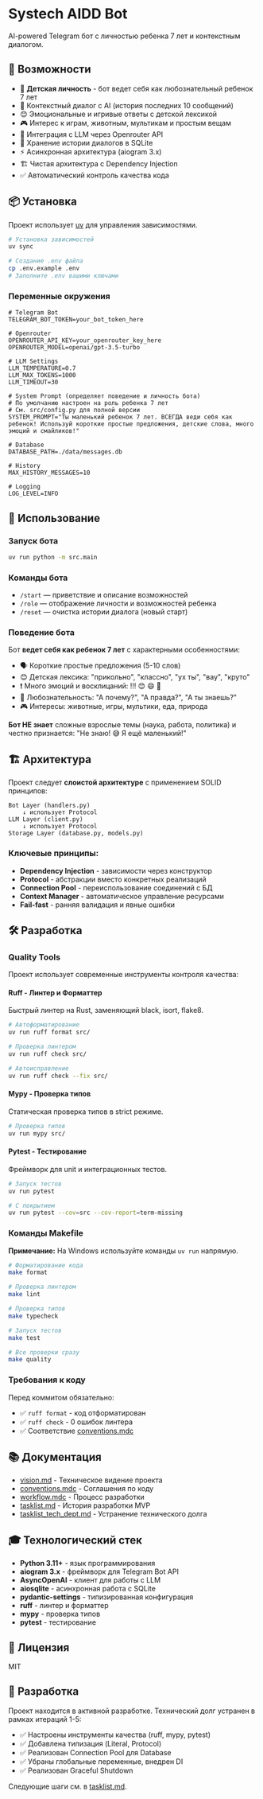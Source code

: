 # Systech AIDD Bot

AI-powered Telegram бот с личностью ребенка 7 лет и контекстным диалогом.

## 🚀 Возможности

- 🧒 **Детская личность** - бот ведет себя как любознательный ребенок 7 лет
- 💬 Контекстный диалог с AI (история последних 10 сообщений)
- 😊 Эмоциональные и игривые ответы с детской лексикой
- 🎮 Интерес к играм, животным, мультикам и простым вещам
- 🤖 Интеграция с LLM через Openrouter API
- 💾 Хранение истории диалогов в SQLite
- ⚡ Асинхронная архитектура (aiogram 3.x)
- 🏗️ Чистая архитектура с Dependency Injection
- ✅ Автоматический контроль качества кода

## 📦 Установка

Проект использует [uv](https://github.com/astral-sh/uv) для управления зависимостями.

```bash
# Установка зависимостей
uv sync

# Создание .env файла
cp .env.example .env
# Заполните .env вашими ключами
```

### Переменные окружения

```env
# Telegram Bot
TELEGRAM_BOT_TOKEN=your_bot_token_here

# Openrouter
OPENROUTER_API_KEY=your_openrouter_key_here
OPENROUTER_MODEL=openai/gpt-3.5-turbo

# LLM Settings
LLM_TEMPERATURE=0.7
LLM_MAX_TOKENS=1000
LLM_TIMEOUT=30

# System Prompt (определяет поведение и личность бота)
# По умолчанию настроен на роль ребенка 7 лет
# См. src/config.py для полной версии
SYSTEM_PROMPT="Ты маленький ребенок 7 лет. ВСЕГДА веди себя как ребенок! Используй короткие простые предложения, детские слова, много эмоций и смайликов!"

# Database
DATABASE_PATH=./data/messages.db

# History
MAX_HISTORY_MESSAGES=10

# Logging
LOG_LEVEL=INFO
```

## 🎯 Использование

### Запуск бота

```bash
uv run python -m src.main
```

### Команды бота

- `/start` — приветствие и описание возможностей
- `/role` — отображение личности и возможностей ребенка
- `/reset` — очистка истории диалога (новый старт)

### Поведение бота

Бот **ведет себя как ребенок 7 лет** с характерными особенностями:
- 🗣️ Короткие простые предложения (5-10 слов)
- 😊 Детская лексика: "прикольно", "классно", "ух ты", "вау", "круто"
- ❗ Много эмоций и восклицаний: !!! 😊 😄 🤩
- 🤔 Любознательность: "А почему?", "А правда?", "А ты знаешь?"
- 🎮 Интересы: животные, игры, мультики, еда, природа

**Бот НЕ знает** сложные взрослые темы (наука, работа, политика) и честно признается: "Не знаю! 😅 Я ещё маленький!"

## 🏗️ Архитектура

Проект следует **слоистой архитектуре** с применением SOLID принципов:

```
Bot Layer (handlers.py)
    ↓ использует Protocol
LLM Layer (client.py)
    ↓ использует Protocol
Storage Layer (database.py, models.py)
```

### Ключевые принципы:

- **Dependency Injection** - зависимости через конструктор
- **Protocol** - абстракции вместо конкретных реализаций
- **Connection Pool** - переиспользование соединений с БД
- **Context Manager** - автоматическое управление ресурсами
- **Fail-fast** - ранняя валидация и явные ошибки

## 🛠️ Разработка

### Quality Tools

Проект использует современные инструменты контроля качества:

#### Ruff - Линтер и Форматтер
Быстрый линтер на Rust, заменяющий black, isort, flake8.

```bash
# Автоформатирование
uv run ruff format src/

# Проверка линтером
uv run ruff check src/

# Автоисправление
uv run ruff check --fix src/
```

#### Mypy - Проверка типов
Статическая проверка типов в strict режиме.

```bash
# Проверка типов
uv run mypy src/
```

#### Pytest - Тестирование
Фреймворк для unit и интеграционных тестов.

```bash
# Запуск тестов
uv run pytest

# С покрытием
uv run pytest --cov=src --cov-report=term-missing
```

### Команды Makefile

**Примечание:** На Windows используйте команды `uv run` напрямую.

```bash
# Форматирование кода
make format

# Проверка линтером
make lint

# Проверка типов
make typecheck

# Запуск тестов
make test

# Все проверки сразу
make quality
```

### Требования к коду

Перед коммитом обязательно:
- ✅ `ruff format` - код отформатирован
- ✅ `ruff check` - 0 ошибок линтера
- ✅ Соответствие [conventions.mdc](.cursor/rules/conventions.mdc)

## 📚 Документация

- [vision.md](docs/vision.md) - Техническое видение проекта
- [conventions.mdc](.cursor/rules/conventions.mdc) - Соглашения по коду
- [workflow.mdc](.cursor/rules/workflow.mdc) - Процесс разработки
- [tasklist.md](docs/tasklist.md) - История разработки MVP
- [tasklist_tech_dept.md](docs/tasklist_tech_dept.md) - Устранение технического долга

## 🎓 Технологический стек

- **Python 3.11+** - язык программирования
- **aiogram 3.x** - фреймворк для Telegram Bot API
- **AsyncOpenAI** - клиент для работы с LLM
- **aiosqlite** - асинхронная работа с SQLite
- **pydantic-settings** - типизированная конфигурация
- **ruff** - линтер и форматтер
- **mypy** - проверка типов
- **pytest** - тестирование

## 📝 Лицензия

MIT

## 🤝 Разработка

Проект находится в активной разработке. Технический долг устранен в рамках итераций 1-5:

- ✅ Настроены инструменты качества (ruff, mypy, pytest)
- ✅ Добавлена типизация (Literal, Protocol)
- ✅ Реализован Connection Pool для Database
- ✅ Убраны глобальные переменные, внедрен DI
- ✅ Реализован Graceful Shutdown

Следующие шаги см. в [tasklist.md](docs/tasklist.md).
